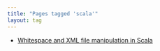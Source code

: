 ```yaml
---
title: "Pages tagged 'scala'"
layout: tag
---
```

- [Whitespace and XML file manipulation in Scala](http://flaviusb.net/2010/08/06/whitespace)
